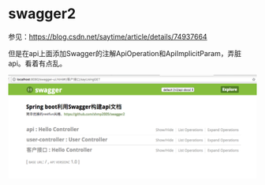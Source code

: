 # swagger2

参见：https://blog.csdn.net/saytime/article/details/74937664

但是在api上面添加Swagger的注解ApiOperation和ApiImplicitParam，弄脏api。看着有点乱。

![截图](https://github.com/shmp2005/swagger2/blob/master/%E6%A0%B7%E4%BE%8B%E6%88%AA%E5%9B%BE.png)